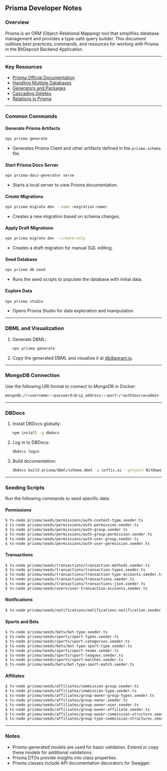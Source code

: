 ## Prisma Developer Notes

### Overview
Prisma is an ORM (Object-Relational Mapping) tool that simplifies database management and provides a type-safe query builder. This document outlines best practices, commands, and resources for working with Prisma in the BitDeposit Backend Application.

---

### Key Resources
- [Prisma Official Documentation](https://www.prisma.io/docs/)
- [Handling Multiple Databases](https://github.com/prisma/prisma/issues/2443)
- [Generators and Packages](https://www.prisma.io/docs/concepts/components/prisma-schema/generators)
- [Cascading Deletes](https://www.prisma.io/docs/guides/database/advanced-database-tasks/cascading-deletes)
- [Relations in Prisma](https://www.prisma.io/docs/concepts/components/prisma-schema/relations)

---

### Common Commands

#### Generate Prisma Artifacts
```bash
npx prisma generate
```
- Generates Prisma Client and other artifacts defined in the `prisma.schema` file.

#### Start Prisma Docs Server
```bash
npx prisma-docs-generator serve
```
- Starts a local server to view Prisma documentation.

#### Create Migrations
```bash
npx prisma migrate dev --name <migration-name>
```
- Creates a new migration based on schema changes.

#### Apply Draft Migrations
```bash
npx prisma migrate dev --create-only
```
- Creates a draft migration for manual SQL editing.

#### Seed Database
```bash
npx prisma db seed
```
- Runs the seed scripts to populate the database with initial data.

#### Explore Data
```bash
npx prisma studio
```
- Opens Prisma Studio for data exploration and manipulation.

---

### DBML and Visualization
1. Generate DBML:
   ```bash
   npx prisma generate
   ```
2. Copy the generated DBML and visualize it at [dbdiagram.io](https://dbdiagram.io/).

---

### MongoDB Connection
Use the following URI format to connect to MongoDB in Docker:
```bash
mongodb://<username>:<password>@<ip_address>:<port>/?authSource=admin
```

---

### DBDocs
1. Install DBDocs globally:
   ```bash
   npm install -g dbdocs
   ```
2. Log in to DBDocs:
   ```bash
   dbdocs login
   ```
3. Build documentation:
   ```bash
   dbdocs build prisma/dbml/schema.dbml -p softic.ai --project BitDeposit
   ```

---

### Seeding Scripts
Run the following commands to seed specific data:

#### Permissions
```bash
$ ts-node prisma/seeds/permissions/auth-content-type.seeder.ts
$ ts-node prisma/seeds/permissions/auth-permission.seeder.ts
$ ts-node prisma/seeds/permissions/auth-group.seeder.ts
$ ts-node prisma/seeds/permissions/auth-group-permission.seeder.ts
$ ts-node prisma/seeds/permissions/auth-user-group.seeder.ts
$ ts-node prisma/seeds/permissions/auth-user-permission.seeder.ts
```

#### Transactions
```bash
$ ts-node prisma/seeds/transactions/transaction-methods.seeder.ts
$ ts-node prisma/seeds/transactions/transaction-types.seeder.ts
$ ts-node prisma/seeds/transactions/transaction-type-accounts.seeder.ts
$ ts-node prisma/seeds/transactions/transactions.seeder.ts
$ ts-node prisma/seeds/transactions/transactions-json.seeder.ts
$ ts-node prisma/seeds/users/user-transaction-accounts.seeder.ts
```

#### Notifications
```bash
$ ts-node prisma/seeds/notifications/notifications-notification.seeder.ts
```

#### Sports and Bets
```bash
$ ts-node prisma/seeds/bets/bet-type.seeder.ts
$ ts-node prisma/seeds/sports/sport-types.seeder.ts
$ ts-node prisma/seeds/sports/sport-categories.seeder.ts
$ ts-node prisma/seeds/bets/bet-type-sport-type.seeder.ts
$ ts-node prisma/seeds/sports/sport-teams.seeder.ts
$ ts-node prisma/seeds/sports/sport-leagues.seeder.ts
$ ts-node prisma/seeds/sports/sport-matches.seeder.ts
$ ts-node prisma/seeds/bets/bet-type-sport-match.seeder.ts
```

#### Affiliates
```bash
$ ts-node prisma/seeds/affiliates/commission-group.seeder.ts
$ ts-node prisma/seeds/affiliates/commission-type.seeder.ts
$ ts-node prisma/seeds/affiliates/group-owner-group-types.seeder.ts
$ ts-node prisma/seeds/affiliates/group-owner.seeder.ts
$ ts-node prisma/seeds/affiliates/group-owner-user.seeder.ts
$ ts-node prisma/seeds/affiliates/group-owner-affiliate.seeder.ts
$ ts-node prisma/seeds/affiliates/group-owner-commission-structure.seeder.ts
$ ts-node prisma/seeds/affiliates/group-type-commission-structures.seeder.ts
```

---

### Notes
- Prisma-generated models are used for basic validation. Extend or copy these models for additional validations.
- Prisma DTOs provide insights into class properties.
- Prisma classes include API documentation decorators for Swagger.
